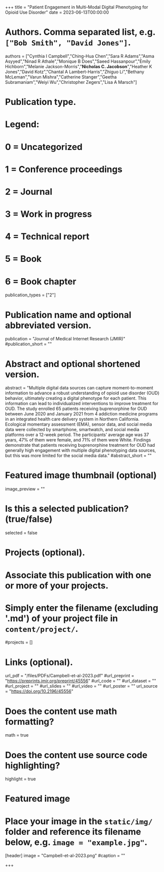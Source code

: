 +++
title = "Patient Engagement in Multi-Modal Digital Phenotyping for Opioid Use Disorder"
date = 2023-06-13T00:00:00

# Authors. Comma separated list, e.g. `["Bob Smith", "David Jones"]`.
authors = ["Cynthia I Campbell","Ching-Hua Chen","Sara R Adams","Asma Asyyed","Ninad R Athale","Monique B Does","Saeed Hassanpour","Emily Hichborn","Melanie Jackson-Morris","**Nicholas C. Jacobson**","Heather K Jones","David Kotz","Chantal A Lambert-Harris","Zhiguo Li","Bethany McLeman","Varun Mishra","Catherine Stanger","Geetha Subramaniam","Weiyi Wu","Christopher Zegers","Lisa A Marsch"]

# Publication type.
# Legend:
# 0 = Uncategorized
# 1 = Conference proceedings
# 2 = Journal
# 3 = Work in progress
# 4 = Technical report
# 5 = Book
# 6 = Book chapter
publication_types = ["2"]

# Publication name and optional abbreviated version.
publication = "Journal of Medical Internet Research (JMIR)"
#publication_short = ""

# Abstract and optional shortened version.
abstract = "Multiple digital data sources can capture moment-to-moment information to advance a robust understanding of opioid use disorder (OUD) behavior, ultimately creating a digital phenotype for each patient. This information can lead to individualized interventions to improve treatment for OUD. The study enrolled 65 patients receiving buprenorphine for OUD between June 2020 and January 2021 from 4 addiction medicine programs in an integrated health care delivery system in Northern California. Ecological momentary assessment (EMA), sensor data, and social media data were collected by smartphone, smartwatch, and social media platforms over a 12-week period. The participants’ average age was 37 years, 47% of them were female, and 71% of them were White. Findings demonstrate that patients receiving buprenorphine treatment for OUD had generally high engagement with multiple digital phenotyping data sources, but this was more limited for the social media data."
#abstract_short = ""

# Featured image thumbnail (optional)
image_preview = ""

# Is this a selected publication? (true/false)
selected = false

# Projects (optional).
#   Associate this publication with one or more of your projects.
#   Simply enter the filename (excluding '.md') of your project file in `content/project/`.
#projects = []

# Links (optional).
url_pdf = "/files/PDFs/Campbell-et-al-2023.pdf"
#url_preprint = "https://preprints.jmir.org/preprint/45556"
#url_code = ""
#url_dataset = ""
#url_project = ""
#url_slides = ""
#url_video = ""
#url_poster = ""
url_source = "https://doi.org/10.2196/45556"

# Does the content use math formatting?
math = true

# Does the content use source code highlighting?
highlight = true

# Featured image
# Place your image in the `static/img/` folder and reference its filename below, e.g. `image = "example.jpg"`.
[header]
image = "Campbell-et-al-2023.png"
#caption = ""

+++
